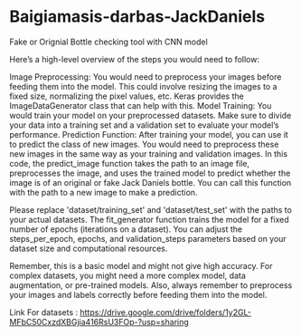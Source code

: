 # Baigiamasis-darbas-JackDaniels
Fake or Orignial Bottle checking tool with CNN model

Here’s a high-level overview of the steps you would need to follow:

Image Preprocessing: You would need to preprocess your images before feeding them into the model. This could involve resizing the images to a fixed size, normalizing the pixel values, etc. Keras provides the ImageDataGenerator class that can help with this.
Model Training: You would train your model on your preprocessed datasets. Make sure to divide your data into a training set and a validation set to evaluate your model’s performance.
Prediction Function: After training your model, you can use it to predict the class of new images. You would need to preprocess these new images in the same way as your training and validation images.
In this code, the predict_image function takes the path to an image file, preprocesses the image, and uses the trained model to predict whether the image is of an original or fake Jack Daniels bottle. You can call this function with the path to a new image to make a prediction.

Please replace 'dataset/training_set' and 'dataset/test_set' with the paths to your actual datasets. The fit_generator function trains the model for a fixed number of epochs (iterations on a dataset). You can adjust the steps_per_epoch, epochs, and validation_steps parameters based on your dataset size and computational resources.

Remember, this is a basic model and might not give high accuracy. For complex datasets, you might need a more complex model, data augmentation, or pre-trained models. Also, always remember to preprocess your images and labels correctly before feeding them into the model.


Link For datasets : https://drive.google.com/drive/folders/1y2GL-MFbC50CxzdXBGjia416RsU3FOp-?usp=sharing
